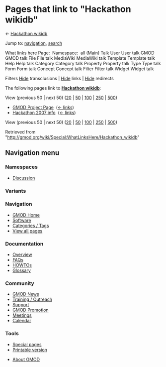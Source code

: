 <div id="mw-page-base" class="noprint">

</div>

<div id="mw-head-base" class="noprint">

</div>

<div id="content" class="mw-body" role="main">

<span id="top"></span>

<div id="mw-js-message" style="display:none;">

</div>



# <span dir="auto">Pages that link to "Hackathon wikidb"</span>

<div id="bodyContent">

<div id="contentSub">

← [Hackathon wikidb](/wiki/Hackathon_wikidb "Hackathon wikidb")

</div>

<div id="jump-to-nav" class="mw-jump">

Jump to: [navigation](#mw-navigation), [search](#p-search)

</div>

<div id="mw-content-text">

What links here Page:  Namespace:  all (Main) Talk User User talk GMOD
GMOD talk File File talk MediaWiki MediaWiki talk Template Template talk
Help Help talk Category Category talk Property Property talk Type Type
talk Form Form talk Concept Concept talk Filter Filter talk Widget
Widget talk

Filters
[Hide](/mediawiki/index.php?title=Special:WhatLinksHere/Hackathon_wikidb&hidetrans=1 "Special:WhatLinksHere/Hackathon wikidb")
transclusions \|
[Hide](/mediawiki/index.php?title=Special:WhatLinksHere/Hackathon_wikidb&hidelinks=1 "Special:WhatLinksHere/Hackathon wikidb")
links \|
[Hide](/mediawiki/index.php?title=Special:WhatLinksHere/Hackathon_wikidb&hideredirs=1 "Special:WhatLinksHere/Hackathon wikidb")
redirects

The following pages link to **[Hackathon
wikidb](/wiki/Hackathon_wikidb "Hackathon wikidb")**:

View (previous 50 \| next 50)
([20](/mediawiki/index.php?title=Special:WhatLinksHere/Hackathon_wikidb&limit=20 "Special:WhatLinksHere/Hackathon wikidb")
\|
[50](/mediawiki/index.php?title=Special:WhatLinksHere/Hackathon_wikidb&limit=50 "Special:WhatLinksHere/Hackathon wikidb")
\|
[100](/mediawiki/index.php?title=Special:WhatLinksHere/Hackathon_wikidb&limit=100 "Special:WhatLinksHere/Hackathon wikidb")
\|
[250](/mediawiki/index.php?title=Special:WhatLinksHere/Hackathon_wikidb&limit=250 "Special:WhatLinksHere/Hackathon wikidb")
\|
[500](/mediawiki/index.php?title=Special:WhatLinksHere/Hackathon_wikidb&limit=500 "Special:WhatLinksHere/Hackathon wikidb"))

- [GMOD Project Page](/wiki/GMOD_Project_Page "GMOD Project Page") ‎
  <span class="mw-whatlinkshere-tools">([←
  links](/mediawiki/index.php?title=Special:WhatLinksHere&target=GMOD+Project+Page "Special:WhatLinksHere"))</span>
- [Hackathon 2007 info](/wiki/Hackathon_2007_info "Hackathon 2007 info")
  ‎ <span class="mw-whatlinkshere-tools">([←
  links](/mediawiki/index.php?title=Special:WhatLinksHere&target=Hackathon+2007+info "Special:WhatLinksHere"))</span>

View (previous 50 \| next 50)
([20](/mediawiki/index.php?title=Special:WhatLinksHere/Hackathon_wikidb&limit=20 "Special:WhatLinksHere/Hackathon wikidb")
\|
[50](/mediawiki/index.php?title=Special:WhatLinksHere/Hackathon_wikidb&limit=50 "Special:WhatLinksHere/Hackathon wikidb")
\|
[100](/mediawiki/index.php?title=Special:WhatLinksHere/Hackathon_wikidb&limit=100 "Special:WhatLinksHere/Hackathon wikidb")
\|
[250](/mediawiki/index.php?title=Special:WhatLinksHere/Hackathon_wikidb&limit=250 "Special:WhatLinksHere/Hackathon wikidb")
\|
[500](/mediawiki/index.php?title=Special:WhatLinksHere/Hackathon_wikidb&limit=500 "Special:WhatLinksHere/Hackathon wikidb"))

</div>

<div class="printfooter">

Retrieved from
"<http://gmod.org/wiki/Special:WhatLinksHere/Hackathon_wikidb>"

</div>

<div id="catlinks" class="catlinks catlinks-allhidden">

</div>

<div class="visualClear">

</div>

</div>

</div>

<div id="mw-navigation">

## Navigation menu

<div id="mw-head">



<div id="left-navigation">

<div id="p-namespaces" class="vectorTabs" role="navigation"
aria-labelledby="p-namespaces-label">

### Namespaces


- <span id="ca-talk"><a
  href="/mediawiki/index.php?title=Talk:Hackathon_wikidb&amp;action=edit&amp;redlink=1"
  accesskey="t"
  title="Discussion about the content page [t]">Discussion</a></span>

</div>

<div id="p-variants" class="vectorMenu emptyPortlet" role="navigation"
aria-labelledby="p-variants-label">

### 

### Variants[](#)

<div class="menu">

</div>

</div>

</div>





</div>

</div>

</div>

<div id="mw-panel">

<div id="p-logo" role="banner">

<a href="/wiki/Main_Page"
style="background-image: url(http://gmod.org/images/GMOD-cogs.png);"
title="Visit the main page"></a>

</div>

<div id="p-Navigation" class="portal" role="navigation"
aria-labelledby="p-Navigation-label">

### Navigation

<div class="body">

- <span id="n-GMOD-Home">[GMOD Home](/wiki/Main_Page)</span>
- <span id="n-Software">[Software](/wiki/GMOD_Components)</span>
- <span id="n-Categories-.2F-Tags">[Categories /
  Tags](/wiki/Categories)</span>
- <span id="n-View-all-pages">[View all
  pages](/wiki/Special:AllPages)</span>

</div>

</div>

<div id="p-Documentation" class="portal" role="navigation"
aria-labelledby="p-Documentation-label">

### Documentation

<div class="body">

- <span id="n-Overview">[Overview](/wiki/Overview)</span>
- <span id="n-FAQs">[FAQs](/wiki/Category:FAQ)</span>
- <span id="n-HOWTOs">[HOWTOs](/wiki/Category:HOWTO)</span>
- <span id="n-Glossary">[Glossary](/wiki/Glossary)</span>

</div>

</div>

<div id="p-Community" class="portal" role="navigation"
aria-labelledby="p-Community-label">

### Community

<div class="body">

- <span id="n-GMOD-News">[GMOD News](/wiki/GMOD_News)</span>
- <span id="n-Training-.2F-Outreach">[Training /
  Outreach](/wiki/Training_and_Outreach)</span>
- <span id="n-Support">[Support](/wiki/Support)</span>
- <span id="n-GMOD-Promotion">[GMOD
  Promotion](/wiki/GMOD_Promotion)</span>
- <span id="n-Meetings">[Meetings](/wiki/Meetings)</span>
- <span id="n-Calendar">[Calendar](/wiki/Calendar)</span>

</div>

</div>

<div id="p-tb" class="portal" role="navigation"
aria-labelledby="p-tb-label">

### Tools

<div class="body">

- <span id="t-specialpages"><a href="/wiki/Special:SpecialPages" accesskey="q"
  title="A list of all special pages [q]">Special pages</a></span>
- <span id="t-print"><a
  href="/mediawiki/index.php?title=Special:WhatLinksHere/Hackathon_wikidb&amp;printable=yes"
  rel="alternate" accesskey="p"
  title="Printable version of this page [p]">Printable version</a></span>

</div>

</div>

</div>

</div>

<div id="footer" role="contentinfo">

- <span id="footer-places-about">[About
  GMOD](/wiki/GMOD:About "GMOD:About")</span>

<!-- -->






</div>
